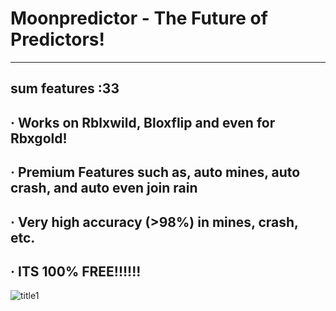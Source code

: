 # Moonpredictor - The Future of Predictors!
-------------------------------------------
sum features :33
-----------------------------------------------------------------------------------
· Works on Rblxwild, Bloxflip and even for Rbxgold!
-----------------------------------------------------------------------------------
· Premium Features such as, auto mines, auto crash, and auto even join rain
-----------------------------------------------------------------------------------
· Very high accuracy (>98%) in mines, crash, etc.
-----------------------------------------------------------------------------------
· ITS 100% FREE!!!!!!
-----------------------------------------------------------------------------------
![title1](https://github.com/ashexxxx/moonpredictor/assets/116804881/36b2209d-fe60-4c51-a329-179119b05f0a)
